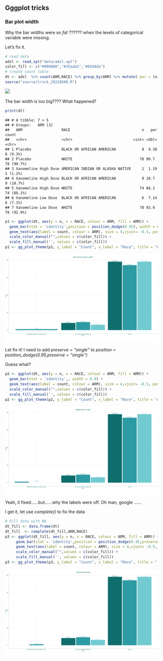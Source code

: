 Gggplot tricks
--------------

### Bar plot width

Why the bar widths were so *fat* ?????? when the levels of categorical
variable were missing.

Let’s fix it.

``` r
# read data
adsl <- read_xpt("data/adsl.xpt")
color_fill <- c("#008080","#35aab2","#83d4da")
# create count table
dt <- adsl  %>% count(ARM,RACE) %>% group_by(ARM) %>% mutate( per = (n/ sum(n))*100) %>% mutate( count = paste0(n, " (", sprintf('%.1f', per), "%)"))
source("source/trick_20220506.R")
```

![](friday-tricks_files/figure-markdown_github/unnamed-chunk-1-1.png)

The bar width is too big???? What happened?

``` r
print(dt)
```

    ## # A tibble: 7 × 5
    ## # Groups:   ARM [3]
    ##   ARM                  RACE                                 n   per count     
    ##   <chr>                <chr>                            <int> <dbl> <chr>     
    ## 1 Placebo              BLACK OR AFRICAN AMERICAN            8  9.30 8 (9.3%)  
    ## 2 Placebo              WHITE                               78 90.7  78 (90.7%)
    ## 3 Xanomeline High Dose AMERICAN INDIAN OR ALASKA NATIVE     1  1.19 1 (1.2%)  
    ## 4 Xanomeline High Dose BLACK OR AFRICAN AMERICAN            9 10.7  9 (10.7%) 
    ## 5 Xanomeline High Dose WHITE                               74 88.1  74 (88.1%)
    ## 6 Xanomeline Low Dose  BLACK OR AFRICAN AMERICAN            6  7.14 6 (7.1%)  
    ## 7 Xanomeline Low Dose  WHITE                               78 92.9  78 (92.9%)

``` r
p1 <- ggplot(dt, aes(y = n, x = RACE, colour = ARM, fill = ARM)) +
  geom_bar(stat = 'identity',position = position_dodge(0.95), width = 0.9) +
  geom_text(aes(label = count, colour = ARM), size = 4,vjust= -0.5, position = position_dodge(0.95)) +
  scale_color_manual("",values = c(color_fill)) + 
  scale_fill_manual('', values = c(color_fill))
p1 <- gg_plot_theme(p1, y_label = "Count", x_label = "Race", title = "Why the first bar width is so BIG?", legend = "none")
```

![plot](figures/p1.png)

Let fix it! I need to add *preserve = “single”* to *position =
position\_dodge(0.95,preserve = “single”)*

Guess what?

``` r
p2 <- ggplot(dt, aes(y = n, x = RACE, colour = ARM, fill = ARM)) +
  geom_bar(stat = 'identity',, width = 0.9) +
  geom_text(aes(label = count, colour = ARM), size = 4,vjust= -0.5, position = position_dodge(0.95)) +
  scale_color_manual("",values = c(color_fill)) + 
  scale_fill_manual('', values = c(color_fill))
p2 <- gg_plot_theme(p2, y_label = "Count", x_label = "Race", title = "Adding preserve = 'single'", legend = "none")
```

![plot](figures/p2.png)

Yeah, it fixed……but……why the labels were off. Oh man, google ……

I get it, let use *complete()* to fix the data

``` r
# Fill data with NA
dt_fill <- data.frame(dt)
dt_fill  <- complete(dt_fill,ARM,RACE)
p3 <- ggplot(dt_fill, aes(y = n, x = RACE, colour = ARM, fill = ARM)) +
     geom_bar(stat = 'identity',position = position_dodge(0.95,preserve = "single"), width = 0.9) +
     geom_text(aes(label = count, colour = ARM), size = 4,vjust= -0.5, position = position_dodge(0.95)) +
     scale_color_manual("",values = c(color_fill)) + 
     scale_fill_manual('', values = c(color_fill))
p3 <- gg_plot_theme(p3, y_label = "Count", x_label = "Race", title = " Fill data with complete()", legend = "none")
```
![plot](figures/p3.png)
